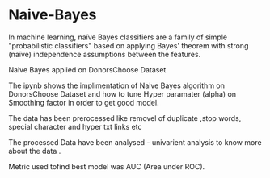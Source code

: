 # Naive-Bayes

In machine learning, naïve Bayes classifiers are a family of simple "probabilistic classifiers" based on applying Bayes' theorem with strong (naïve) independence assumptions between the features.

Naive Bayes applied on DonorsChoose Dataset

The ipynb shows the implimentation of Naive Bayes algorithm on DonorsChoose Dataset and how to tune Hyper paramater (alpha) on Smoothing factor in order to get good model.

The data has been prerocessed like removel of duplicate ,stop words, special character and hyper txt links etc

The processed Data have been analysed - univarient analysis to know more about the data .

Metric used tofind best model was AUC (Area under ROC).
